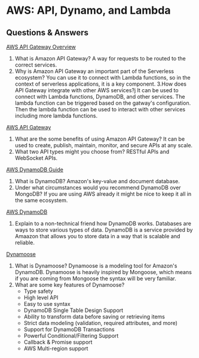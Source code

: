 # AWS: API, Dynamo, and Lambda

## Questions & Answers

[AWS API Gateway Overview](https://www.serverless.com/amazon-api-gateway)

1. What is Amazon API Gateway?
  A way for requests to be routed to the correct services.
2. Why is Amazon API Gateway an important part of the Serverless ecosystem?
  You can use it to connect with Lambda functions, so in the context of serverless
  applications, it is a key component.
3.How does API Gateway integrate with other AWS services?j
  It can be used to connect with Lambda functions, DynamoDB, and other services.
  The lambda function can be triggered based on the gatway's configuration. Then
  the lambda function can be used to interact with other services including more
  lambda functions.

[AWS API Gateway](https://aws.amazon.com/api-gateway/)

1. What are the some benefits of using Amazon API Gateway?
  It can be used to create, publish, maintain, monitor, and secure APIs at any scale.
2. What two API types might you choose from?
  RESTful APIs and WebSocket APIs.

[AWS DynamoDB Guide](https://www.dynamodbguide.com/what-is-dynamo-db/)

1. What is DynamoDB?
  Amazon's key-value and document database.
2. Under what circumstances would you recommend DynamoDB over MongoDB?
  If you are using AWS already it might be nice to keep it all in the same ecosystem.

[AWS DynamoDB](https://aws.amazon.com/dynamodb/)

1. Explain to a non-technical friend how DynamoDB works.
  Databases are ways to store various types of data. DynamoDB is a service provided
  by Amaazon that allows you to store data in a way that is scalable and reliable.

[Dynamoose](https://dynamoosejs.com/getting_started/Introduction)

1. What is Dynamoose?
  Dynamoose is a modeling tool for Amazon's DynamoDB. Dynamoose is heavily inspired
  by Mongoose, which means if you are coming from Mongoose the syntax will be very
  familiar.
2. What are some key features of Dynamoose?
    - Type safety
    - High level API
    - Easy to use syntax
    - DynamoDB Single Table Design Support
    - Ability to transform data before saving or retrieving items
    - Strict data modeling (validation, required attributes, and more)
    - Support for DynamoDB Transactions
    - Powerful Conditional/Filtering Support
    - Callback & Promise support
    - AWS Multi-region support
